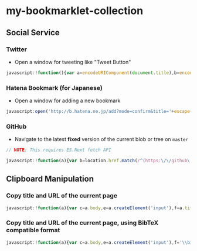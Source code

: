 # my-bookmarklet-collection

## Social Service

### Twitter

- Open a window for tweeting like "Tweet Button"

```js
javascript:!function(){var a=encodeURIComponent(document.title),b=encodeURIComponent(location.href);open('https://twitter.com/intent/tweet?text='+a+'&url='+b,'_blank','width=550,height=400,scrollbars=1')}();
```

### Hatena Bookmark (for Japanese)

- Open a window for adding a new bookmark

```js
javascript:open('http://b.hatena.ne.jp/add?mode=confirm&title='+escape(document.title)+'&url='+escape(location.href),'_blank','width=550,height=400,scrollbars=1');
```

### GitHub

- Navigate to the latest **fixed** version of the current blob or tree on `master`

```js
// NOTE: This requires ES.Next fetch API

javascript:!function(a){var b=location.href.match(/^(https:\/\/github\.com\/[^/]+\/[^/]+)(\/(?:blob|tree))\/[^/]+(\/.+)$/);b&&fetch(b[1]+'/commits/master.atom').then(function(c){return c.text()}).then(function(c){var e=new DOMParser().parseFromString(c,'application/xml').querySelector('entry>link').getAttribute('href').match(/\/commit(\/.+)$/);location.href=b[1]+b[2]+e[1]+b[3]})}(document);
```

## Clipboard Manipulation

### Copy title and URL of the current page

```js
javascript:!function(a){var c=a.body,e=a.createElement('input'),f=a.title+' '+location.href;e.type='text',e.value=f,c.appendChild(e),e.select(),a.execCommand('copy'),c.removeChild(e)}(document);
```

### Copy title and URL of the current page, using BibTeX compatible format

```js
javascript:!function(a){var c=a.body,e=a.createElement('input'),f='\\bibitem{} '+a.title+'\\\\ \\url{'+location.href+'}';e.type='text',e.value=f,c.appendChild(e),e.select(),a.execCommand('copy'),c.removeChild(e)}(document);
```
